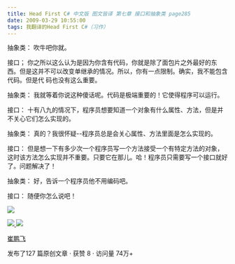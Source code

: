 ```yaml
---
title: Head First C# 中文版 图文皆译 第七章 接口和抽象类 page285
date: 2009-03-29 10:55:00
tags: 我翻译的Head First C#（习作）
---
```

抽象类：  吹牛吧你就。

  

接口；  你之所以这么认为是因为你含有代码，你就是除了面包片之外最好的东西。但是这并不可以改变单继承的情况。所以，你有一点限制。确实，我不能包含代码。但是代
码也没有这么重要。

抽象类：  我就等着你说这种傻话呢。代码是极端重要的！它使得程序可以运行。

接口：  十有八九的情况下，程序员想要知道一个对象有什么属性、方法，但是并不关心它们怎么实现的。

抽象类：  真的？我很怀疑--程序员总是会关心属性、方法里面是怎么实现的。

接口：
但是想一下有多少次一个程序员写一个方法接受一个有特定方法的对象，这时该方法怎么实现并不重要。只要它在那儿。哈！程序员只需要写一个接口就好了。问题解决了！

抽象类：  好，告诉一个程序员他不用编码吧。

接口：  随便你怎么说吧！

  

![](https://p-blog.csdn.net/images/p_blog_csdn_net/cuipengfei1/EntryImages/20090329/2009-03-29_10-50-11.jpg)



[ ![](https://profile.csdnimg.cn/5/2/5/3_cuipengfei1)
![](https://g.csdnimg.cn/static/user-reg-year/1x/11.png)
](https://blog.csdn.net/cuipengfei1)

[ 崔鹏飞 ](https://blog.csdn.net/cuipengfei1)

发布了127 篇原创文章  ·  获赞 8  ·  访问量 74万+

